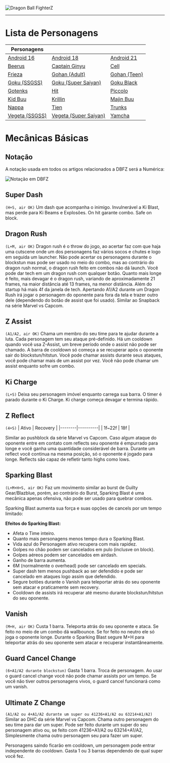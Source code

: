 <!-- TITLE: Dragon Ball Fighter Z -->
<!-- SUBTITLE:Dragon Ball FighterZ é um jogo 3v3 desenvolvido pela Arc System Works baseado na franquia Dragon Ball. O jogo utiliza o mesmo estilo visual de Guilty gear Xrd, onde modelos 3D tentam imitar ao máximo modelos 2D. O jogo roda na Unreal engine 4.-->
![Dragon Ball FighterZ](https://compass-ssl.microsoft.com/assets/47/3d/473df497-8b1f-4d90-bea5-9eee376d1992.jpg?n=Dragon-Ball-FighterZ_GLP-Page-Hero-1084_1920x600_02.jpg)


---
# Lista de Personagens
| Personagens |  |  |
|---------------------------------------------------------------------------|-----------------------------------------------------------------------------------------|-----------------------------------------------------------------------|
| [Android 16](/jogos/dragon-ball-fighter-z/personagens/Android-16) | [Android 18](/jogos/dragon-ball-fighter-z/personagens/Android-18) | [Android 21](/jogos/dragon-ball-fighter-z/personagens/Android-21) |
| [Beerus](/jogos/dragon-ball-fighter-z/personagens/Beerus) | [Captain Ginyu](/jogos/dragon-ball-fighter-z/personagens/Captain-Ginyu) | [Cell](/jogos/dragon-ball-fighter-z/personagens/Cell) |
| [Frieza](/jogos/dragon-ball-fighter-z/personagens/Frieza) | [Gohan (Adult)](/jogos/dragon-ball-fighter-z/personagens/Gohan-Adult) | [Gohan (Teen)](/jogos/dragon-ball-fighter-z/personagens/Gohan-Teen) |
| [Goku (SSGSS)](/jogos/dragon-ball-fighter-z/personagens/Goku-Blue) | [Goku (Super Saiyan)](/jogos/dragon-ball-fighter-z/personagens/Goku-SSJ) | [Goku Black](/jogos/dragon-ball-fighter-z/personagens/Goku-Black) |
| [Gotenks](/jogos/dragon-ball-fighter-z/personagens/Gotenks) | [Hit](/jogos/dragon-ball-fighter-z/personagens/Hit) | [Piccolo](/jogos/dragon-ball-fighter-z/personagens/Piccolo) |
| [Kid Buu](/jogos/dragon-ball-fighter-z/personagens/Kid-Buu) | [Krillin](/jogos/dragon-ball-fighter-z/personagens/Krillin) | [Majin Buu](/jogos/dragon-ball-fighter-z/personagens/Majin-Buu) |
| [Nappa](/jogos/dragon-ball-fighter-z/personagens/Nappa) | [Tien](/jogos/dragon-ball-fighter-z/personagens/Tien) | [Trunks](/jogos/dragon-ball-fighter-z/personagens/Trunks) |
| [Vegeta (SSGSS)](/jogos/dragon-ball-fighter-z/personagens/Vegeta-Blue) | [Vegeta (Super Saiyan)](/jogos/dragon-ball-fighter-z/personagens/Vegeta-SSJ) | [Yamcha](/jogos/dragon-ball-fighter-z/personagens/Yamcha) |
# Mecânicas Básicas

## Notação
A notação usada em todos os artigos relacionados a DBFZ será a Numérica:

![Notação em DBFZ](https://cdn.discordapp.com/attachments/377253177059442688/410130219316281366/dbfz_notation-01.png)

## Super Dash
`(H+S, air OK)`
Um dash que acompanha o inimigo. Invulnerável a Ki Blast, mas perde para Ki Beams e Explosões. On hit garante combo. Safe on block.

## Dragon Rush
`(L+M, air OK)`
Dragon rush é o throw do jogo, ao acertar faz com que haja uma cutscene onde um dos personagens faz vários socos e chutes e logo em seguida um launcher.
Não pode acertar os personagens durante o blockstun mas pode ser usado no meio do combo, mas ao contrário do dragon rush normal, o dragon rush feito em combos não dá launch.
Você pode dar tech em um dragon rush com qualquer botão.
Quanto mais longe é feito, mais devagar é o dragon rush, variando de aproximadamente 21 frames, na maior distância até 13 frames, na menor distância. Além do startup há mais 4f da janela de tech.
Apertando A1/A2 durante um Dragon Rush irá jogar o personagem do oponente para fora da tela e trazer outro dele (dependendo do botão de assist que foi usado). Similar ao Snapback na série Marvel vs Capcom.

## Z Assist
`(A1/A2, air OK)`
Chama um membro do seu time para te ajudar durante a luta. Cada personagem tem seu ataque pré-definido.
Há um cooldown quando você usa Z-Assist, um breve período onde o assist não pode ser chamado. A barra de cooldown só começa a se recuperar após o oponente sair do blockstun/hitstun.
Você pode chamar assists durante seus ataques, você pode chamar mais de um assist por vez.
Você não pode chamar um assist enquanto sofre um combo.

## Ki Charge
`(L+S)`
Deixa seu personagem imóvel enquanto carrega sua barra. O timer é parado durante o Ki Charge. Ki charge começa devagar e termina rápido.

## Z Reflect
`(4+S)`
| Ativo  | Recovery |
|--------|----------|
| 1f~22f | 18f      |

Similar ao pushblock da série Marvel vs Capcom. Caso algum ataque do oponente entre em contato com reflects seu oponente é empurrado para longe e você ganha uma quantidade considerável de barra. Durante um reflect você continua na mesma posição, só o oponente é jogado para longe. Reflects são capaz de refletir tanto highs como lows.

## Sparking Blast
`(L+M+H+S, air OK)`
Faz um movimento similar ao burst de Guilty Gear/Blazblue, porém, ao contrário do Burst, Sparking Blast é uma mecânica apenas ofensiva, não pode ser usado para quebrar combos.

Sparking Blast aumenta sua força e suas opções de cancels por um tempo limitado:

**Efeitos do Sparking Blast:**
- Afeta o Time inteiro.
- Quanto mais personagens menos tempo dura o Sparking Blast.
- Vida azul do Personagem ativo recupera com mais rapidez.
- Golpes no chão podem ser cancelados em pulo (inclusve on block).
- Golpes aéreos podem ser cancelados em airdash.
- Ganho de barra aumenta.
- 6M (normalmente o overhead) pode ser cancelado em specials.
- Super dash tem menos pushback ao ser defendido e pode ser cancelado em ataques logo assim que defendido.
- Segure botões durante o Vanish para teleportar atrás do seu oponente sem atacar e praticamente sem recovery.
- Cooldown de assists irá recuperar até mesmo durante blockstun/hitstun do seu oponente.

## Vanish
`(M+H, air OK)`
Custa 1 barra. Teleporta atrás do seu oponente e ataca. Se feito no meio de um combo dá wallbounce. Se for feito no neutro ele só joga o oponente longe. Durante o Sparking Blast segure M+H para teleportar atrás do seu oponente sem atacar e recuperar instantâneamente.

## Guard Cancel Change
`(6+A1/A2 durante blockstun)`
Gasta 1 barra. Troca de personagem. Ao usar o guard cancel change você não pode chamar assists por um tempo. Se você não tiver outros personagens vivos, o guard cancel funcionará como um vanish.

## Ultimate Z Change
`(A1/A2 ou 4+A1/A2 durante um super ou 41236+A1/A2 ou 63214+A1/A2)`
Similar ao DHC da série Marvel vs Capcom. Chama outro personagem do seu time para dar um super. Pode ser feito durante um super do seu personagem ativo ou, se feito com 41236+A1/A2 ou 63214+A1/A2, Simplesmente chama outro personagem seu para fazer um super.

Personagens saindo ficarão em cooldown, um personagem pode entrar independente do cooldown. Gasta 1 ou 3 barras dependendo de qual super você fez.